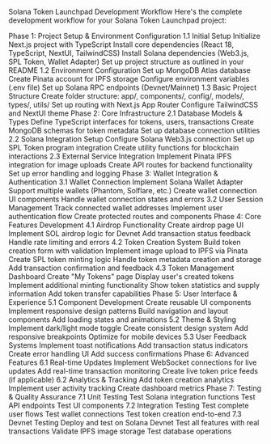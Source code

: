 Solana Token Launchpad Development Workflow
Here's the complete development workflow for your Solana Token Launchpad project:

Phase 1: Project Setup & Environment Configuration
    1.1 Initial Setup
    Initialize Next.js project with TypeScript
    Install core dependencies (React 18, TypeScript, NextUI, TailwindCSS)
    Install Solana dependencies (Web3.js, SPL Token, Wallet Adapter)
    Set up project structure as outlined in your README
    1.2 Environment Configuration
    Set up MongoDB Atlas database
    Create Pinata account for IPFS storage
    Configure environment variables (.env file)
    Set up Solana RPC endpoints (Devnet/Mainnet)
    1.3 Basic Project Structure
    Create folder structure: app/, components/, config/, models/, types/, utils/
    Set up routing with Next.js App Router
    Configure TailwindCSS and NextUI theme
Phase 2: Core Infrastructure
    2.1 Database Models & Types
    Define TypeScript interfaces for tokens, users, transactions
    Create MongoDB schemas for token metadata
    Set up database connection utilities
    2.2 Solana Integration Setup
    Configure Solana Web3.js connection
    Set up SPL Token program integration
    Create utility functions for blockchain interactions
    2.3 External Service Integration
    Implement Pinata IPFS integration for image uploads
    Create API routes for backend functionality
    Set up error handling and logging
Phase 3: Wallet Integration & Authentication
    3.1 Wallet Connection
    Implement Solana Wallet Adapter
    Support multiple wallets (Phantom, Solflare, etc.)
    Create wallet connection UI components
    Handle wallet connection states and errors
    3.2 User Session Management
    Track connected wallet addresses
    Implement user authentication flow
    Create protected routes and components
Phase 4: Core Features Development
    4.1 Airdrop Functionality
    Create airdrop page UI
    Implement SOL airdrop logic for Devnet
    Add transaction status feedback
    Handle rate limiting and errors
    4.2 Token Creation System
    Build token creation form with validation
    Implement image upload to IPFS via Pinata
    Create SPL token minting logic
    Handle token metadata creation and storage
    Add transaction confirmation and feedback
    4.3 Token Management Dashboard
    Create "My Tokens" page
    Display user's created tokens
    Implement additional minting functionality
    Show token statistics and supply information
    Add token transfer capabilities
Phase 5: User Interface & Experience
    5.1 Component Development
    Create reusable UI components
    Implement responsive design patterns
    Build navigation and layout components
    Add loading states and animations
    5.2 Theme & Styling
    Implement dark/light mode toggle
    Create consistent design system
    Add responsive breakpoints
    Optimize for mobile devices
    5.3 User Feedback Systems
    Implement toast notifications
    Add transaction status indicators
    Create error handling UI
    Add success confirmations
Phase 6: Advanced Features
    6.1 Real-time Updates
    Implement WebSocket connections for live updates
    Add real-time transaction monitoring
    Create live token price feeds (if applicable)
    6.2 Analytics & Tracking
    Add token creation analytics
    Implement user activity tracking
    Create dashboard metrics
Phase 7: Testing & Quality Assurance
    7.1 Unit Testing
    Test Solana integration functions
    Test API endpoints
    Test UI components
    7.2 Integration Testing
    Test complete user flows
    Test wallet connections
    Test token creation end-to-end
    7.3 Devnet Testing
    Deploy and test on Solana Devnet
    Test all features with real transactions
    Validate IPFS image storage
    Test database operations

